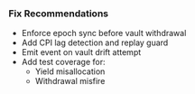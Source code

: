 ### Fix Recommendations
- Enforce epoch sync before vault withdrawal
- Add CPI lag detection and replay guard
- Emit event on vault drift attempt
- Add test coverage for:
  - Yield misallocation
  - Withdrawal misfire
